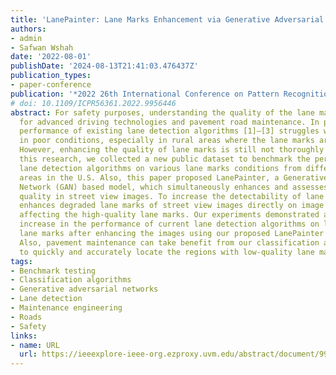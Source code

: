 ```yaml
---
title: 'LanePainter: Lane Marks Enhancement via Generative Adversarial Network'
authors:
- admin
- Safwan Wshah
date: '2022-08-01'
publishDate: '2024-08-13T21:41:03.476437Z'
publication_types:
- paper-conference
publication: '*2022 26th International Conference on Pattern Recognition (ICPR)*'
# doi: 10.1109/ICPR56361.2022.9956446
abstract: For safety purposes, understanding the quality of the lane marks is essential
  for advanced driving technologies and pavement road maintenance. In practice, the
  performance of existing lane detection algorithms [1]–[3] struggles with lane marks
  in poor conditions, especially in rural areas where the lane marks are less maintained.
  However, enhancing the quality of lane marks is still not thoroughly studied. In
  this research, we collected a new public dataset to benchmark the performance of
  lane detection algorithms on various lane marks conditions from different rural
  areas in the U.S. Also, this paper proposed LanePainter, a Generative Adversarial
  Network (GAN) based model, which simultaneously enhances and assesses lane marks
  quality in street view images. To increase the detectability of lane marks, LanePainter
  enhances degraded lane marks of street view images directly on image pixels without
  affecting the high-quality lane marks. Our experiments demonstrated a substantial
  increase in the performance of current lane detection algorithms on low-quality
  lane marks after enhancing the images using our proposed LanePainter algorithm.
  Also, pavement maintenance can take benefit from our classification assessment method
  to quickly and accurately locate the regions with low-quality lane marks.
tags:
- Benchmark testing
- Classification algorithms
- Generative adversarial networks
- Lane detection
- Maintenance engineering
- Roads
- Safety
links:
- name: URL
  url: https://ieeexplore-ieee-org.ezproxy.uvm.edu/abstract/document/9956446
---
```

